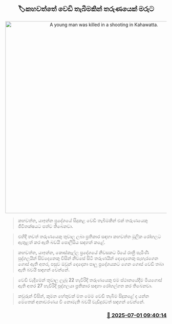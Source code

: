<p align='center'><b><h2 align='center' title='A young man was killed in a shooting in Kahawatta.'>🏷කහවත්තේ වෙඩි තැබීමකින් තරුණයෙක් මරුට</h2></b></p>
<p align='center'><img src='https://helakuru.sgp1.cdn.digitaloceanspaces.com/esana/images/lib/crime-death.jpg' width='600' alt='A young man was killed in a shooting in Kahawatta.'></p>

> කහවත්ත, යාඉන්න ප්‍රදේශයේ සිදුකළ වෙඩි තැබීමකින් එක් තරුණයෙකු ජීවිතක්ෂයට පත්ව තිබෙනවා.

> එහිදී තවත් තරුණයෙකු තුවාල ලබා ප්‍රතිකාර සඳහා කහවත්ත මූලික රෝහලට ඇතුළත් කර ඇති බවයි පොලීසිය සඳහන් කළේ.

> කහවත්ත, යාඉන්න, කොස්කෑල්ල ප්‍රදේශයේ නිවසකට ඊයේ රාත්‍රී පැමිණි පුද්ගලයින් සිව්දෙනෙකු විසින් නිවසේ සිටි තරුණයින් දෙදෙනෙකු පැහැරගෙන ගොස් ඇති අතර, පසුව ඔවුන් දෙදෙනා පාලු ප්‍රදේශයකට ගෙන ගොස් වෙඩි තබා ඇති බවයි සඳහන් වෙන්නේ.

> වෙඩි වැදීමෙන් තුවාල ලැබූ 22 හැවිරිදි තරුණයෙකු එම ස්ථානයේදීම මියගොස් ඇති අතර 27 හැවිරිදි පුද්ගලයා ප්‍රතිකාර සඳහා රෝහල්ගත කර තිබෙනවා.

> කවුරුන් විසින්, කුමන හේතුවක් මත මෙම වෙඩි තැබීම සිදුකළේ ද යන්න මෙතෙක් අනාවරණය වී නොමැති බවයි වැඩිදුරටත් සඳහන් වෙන්නේ.



<h3 align='right'><a href='https://www.helakuru.lk/esana/p/111475/'>📅 2025-07-01 09:40:14</a></h3>
